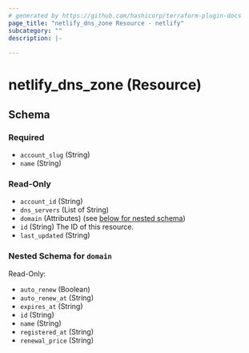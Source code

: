```yaml
---
# generated by https://github.com/hashicorp/terraform-plugin-docs
page_title: "netlify_dns_zone Resource - netlify"
subcategory: ""
description: |-
  
---
```


# netlify_dns_zone (Resource)





<!-- schema generated by tfplugindocs -->
## Schema

### Required

- `account_slug` (String)
- `name` (String)

### Read-Only

- `account_id` (String)
- `dns_servers` (List of String)
- `domain` (Attributes) (see [below for nested schema](#nestedatt--domain))
- `id` (String) The ID of this resource.
- `last_updated` (String)

<a id="nestedatt--domain"></a>
### Nested Schema for `domain`

Read-Only:

- `auto_renew` (Boolean)
- `auto_renew_at` (String)
- `expires_at` (String)
- `id` (String)
- `name` (String)
- `registered_at` (String)
- `renewal_price` (String)
